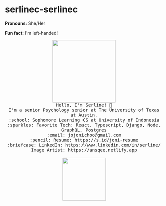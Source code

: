 # serlinec-serlinec


**Pronouns:** She/Her

**Fun fact:** I'm left-handed!

<p align="center">
  <img src="https://i.imgur.com/IyjFcq1.png" width="200px">
  <br>
  <samp>
    Hello, I'm Serline! 👋<br>
    I'm a senior Psychology senior at The University of Texas at Austin.
<br>
    :school: Sophomore Learning CS at University of Indonesia<br>
    :sparkles: Favorite Tech: React, Typescript, Django, Node, GraphQL, Postgres<br>
    :email:	jojonichoo@gmail.com <br>
    :pencil: Resume: https://s.id/joni-resume <br>
    :briefcase: LinkedIn: https://www.linkedin.com/in/serline/ <br>
    Image Artist: https://ansqee.netlify.app <br>
  </samp>
  <br>
  <img height="137px" src="https://github-readme-stats.vercel.app/api?username=jojonicho&hide_title=true&hide_border=false&show_icons=true&include_all_commits=true&count_private=true&line_height=20&text_color=000&icon_color=000&bg_color=fffa6b,f8ff00,00d2ff,3a47d5&theme=graywhite"/>
</p>
